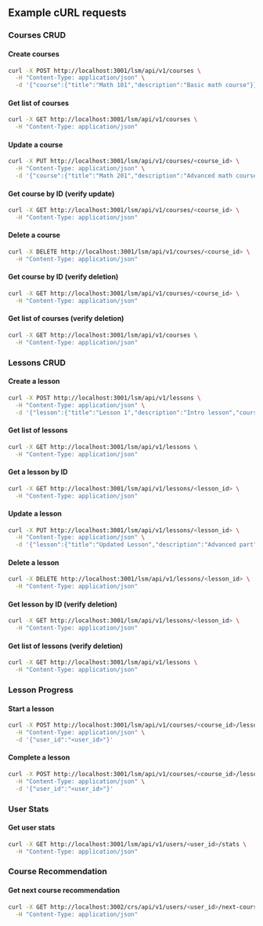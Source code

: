 ## Example cURL requests

### Courses CRUD

#### Create courses

```bash
curl -X POST http://localhost:3001/lsm/api/v1/courses \
  -H "Content-Type: application/json" \
  -d '{"course":{"title":"Math 101","description":"Basic math course"}}'
```

#### Get list of courses

```bash
curl -X GET http://localhost:3001/lsm/api/v1/courses \
  -H "Content-Type: application/json"
```

#### Update a course

```bash
curl -X PUT http://localhost:3001/lsm/api/v1/courses/<course_id> \
  -H "Content-Type: application/json" \
  -d '{"course":{"title":"Math 201","description":"Advanced math course"}}'
```

#### Get course by ID (verify update)

```bash
curl -X GET http://localhost:3001/lsm/api/v1/courses/<course_id> \
  -H "Content-Type: application/json"
```

#### Delete a course

```bash
curl -X DELETE http://localhost:3001/lsm/api/v1/courses/<course_id> \
  -H "Content-Type: application/json"
```

#### Get course by ID (verify deletion)

```bash
curl -X GET http://localhost:3001/lsm/api/v1/courses/<course_id> \
  -H "Content-Type: application/json"
```

#### Get list of courses (verify deletion)

```bash
curl -X GET http://localhost:3001/lsm/api/v1/courses \
  -H "Content-Type: application/json"
```

### Lessons CRUD

#### Create a lesson

```bash
curl -X POST http://localhost:3001/lsm/api/v1/lessons \
  -H "Content-Type: application/json" \
  -d '{"lesson":{"title":"Lesson 1","description":"Intro lesson","course_id":"<course_id>"}}'
```

#### Get list of lessons

```bash
curl -X GET http://localhost:3001/lsm/api/v1/lessons \
  -H "Content-Type: application/json"
```

#### Get a lesson by ID

```bash
curl -X GET http://localhost:3001/lsm/api/v1/lessons/<lesson_id> \
  -H "Content-Type: application/json"
```

#### Update a lesson

```bash
curl -X PUT http://localhost:3001/lsm/api/v1/lessons/<lesson_id> \
  -H "Content-Type: application/json" \
  -d '{"lesson":{"title":"Updated Lesson","description":"Advanced part","course_id":"<course_id>"}}'
```

#### Delete a lesson

```bash
curl -X DELETE http://localhost:3001/lsm/api/v1/lessons/<lesson_id> \
  -H "Content-Type: application/json"
```

#### Get lesson by ID (verify deletion)

```bash
curl -X GET http://localhost:3001/lsm/api/v1/lessons/<lesson_id> \
  -H "Content-Type: application/json"
```

#### Get list of lessons (verify deletion)

```bash
curl -X GET http://localhost:3001/lsm/api/v1/lessons \
  -H "Content-Type: application/json"
```

### Lesson Progress

#### Start a lesson

```bash
curl -X POST http://localhost:3001/lsm/api/v1/courses/<course_id>/lessons/<lesson_id>/start \
  -H "Content-Type: application/json" \
  -d '{"user_id":"<user_id>"}'
```

#### Complete a lesson

```bash
curl -X POST http://localhost:3001/lsm/api/v1/courses/<course_id>/lessons/<lesson_id>/complete \
  -H "Content-Type: application/json" \
  -d '{"user_id":"<user_id>"}'
```

### User Stats

#### Get user stats

```bash
curl -X GET http://localhost:3001/lsm/api/v1/users/<user_id>/stats \
  -H "Content-Type: application/json"
```

### Course Recommendation

#### Get next course recommendation

```bash
curl -X GET http://localhost:3002/crs/api/v1/users/<user_id>/next-course \
  -H "Content-Type: application/json"
```
